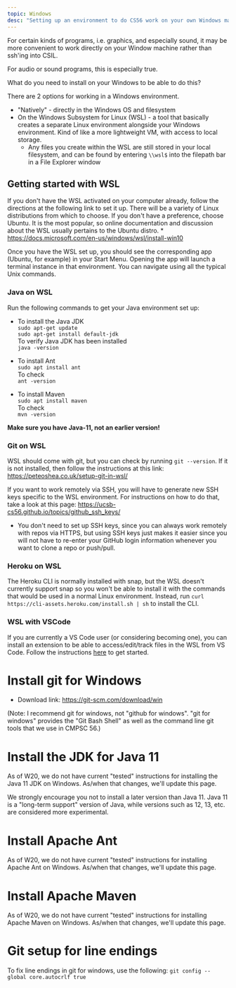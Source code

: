 ```yaml
---
topic: Windows
desc: "Setting up an environment to do CS56 work on your own Windows machine (not ssh'ing into CSIL)"
---
```


For certain kinds of programs, i.e. graphics, and especially sound, 
it may be more convenient to work directly on your Window machine rather than 
ssh'ing into CSIL.

For audio or sound programs, this is especially true.

What do you need to install on your Windows to be able to do this?

There are 2 options for working in a Windows environment.
  * "Natively" - directly in the Windows OS and filesystem 
  * On the Windows Subsystem for Linux (WSL) - a tool that basically creates a separate Linux environment alongside your Windows environment. Kind of like a more lightweight VM, with access to local storage.
    * Any files you create within the WSL are still stored in your local filesystem, and can be found by entering `\\wsl$` into the filepath bar in a File Explorer window
    
## Getting started with WSL

If you don't have the WSL activated on your computer already, follow the directions at the following link to set it up. There will be a variety of Linux distributions from which to choose. If you don't have a preference, choose Ubuntu. It is the most popular, so online documentation and discussion about the WSL usually pertains to the Ubuntu distro.
    * https://docs.microsoft.com/en-us/windows/wsl/install-win10
    
Once you have the WSL set up, you should see the corresponding app (Ubuntu, for example) in your Start Menu. Opening the app will launch a terminal instance in that environment. You can navigate using all the typical Unix commands.

### Java on WSL

Run the following commands to get your Java environment set up:

* To install the Java JDK <br />
`sudo apt-get update` <br />
`sudo apt-get install default-jdk` <br />
 To verify Java JDK has been installed <br />
 `java -version`

* To install Ant <br />
`sudo apt install ant` <br />
To check  <br />
`ant -version`

* To install Maven<br />
`sudo apt install maven`<br />
To check <br />
`mvn -version`

**Make sure you have Java-11, not an earlier version!**

### Git on WSL

WSL should come with git, but you can check by running `git --version`. If it is not installed, then follow the instructions at this link: https://peteoshea.co.uk/setup-git-in-wsl/

If you want to work remotely via SSH, you will have to generate new SSH keys specific to the WSL environment. For instructions on how to do that, take a look at this page: https://ucsb-cs56.github.io/topics/github_ssh_keys/
   * You don't need to set up SSH keys, since you can always work remotely with repos via HTTPS, but using SSH keys just makes it easier since you will not have to re-enter your GitHub login information whenever you want to clone a repo or push/pull.

### Heroku on WSL

The Heroku CLI is normally installed with snap, but the WSL doesn't currently support snap so you won't be able to install it with the commands that would be used in a normal Linux environment. Instead, run `curl https://cli-assets.heroku.com/install.sh | sh` to install the CLI.

### WSL with VSCode

If you are currently a VS Code user (or considering becoming one), you can install an extension to be able to access/edit/track files in the WSL from VS Code. Follow the instructions [here](LINK) to get started.

# Install git for Windows

* Download link: <https://git-scm.com/download/win>

(Note: I recommend git for windows, not "github for windows".  "git for windows" provides the "Git Bash Shell" as well as the command line git tools that we use in CMPSC 56.)

# Install the JDK for Java 11

As of W20, we do not have current "tested" instructions for installing the Java 11 JDK on Windows. As/when that changes, we'll update this page.

We strongly encourage you not to install a later version than Java 11.  Java 11 is a "long-term support" version of Java, while versions such as 12, 13, etc. are considered more experimental.

# Install Apache Ant

As of W20, we do not have current "tested" instructions for installing Apache Ant on Windows. As/when that changes, we'll update this page.

# Install Apache Maven

As of W20, we do not have current "tested" instructions for installing Apache Maven on Windows. As/when that changes, we'll update this page.

# Git setup for line endings
To fix line endings in git for windows, use the following: `git config --global core.autocrlf true`

